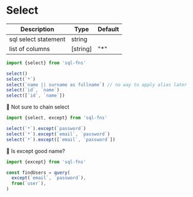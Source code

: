 # Select

| Description          | Type     | Default |
|----------------------|----------|---------|
| sql select statement | string   |         |
| list of columns      | [string] | "*"     |


```js
import {select} from 'sql-fns'

select()
select(`*`)
select(`name || surname as fullname`) // no way to apply alias later
select(`id`, `name`)
select([`id`, `name`])
```

🧬 Not sure to chain select
```js
import {select, except} from 'sql-fns'

select(`*`).except(`password`)
select(`*`).except(`email`, `password`)
select(`*`).except([`email`, `password`])
```

🧬 Is except good name?
```js
import {except} from 'sql-fns'

const findUsers = query(
  except(`email`, `password`),
  from(`user`),
)
```